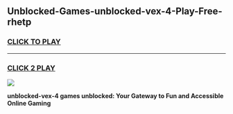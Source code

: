 
## Unblocked-Games-unblocked-vex-4-Play-Free-rhetp
<h3>
<a href="https://premium76.site?title=unblocked-vex-4&ref=18A1">CLICK TO PLAY</a></h3>
<hr>

<h3>
<a href="https://premium76.site?title=unblocked-vex-4&ref=18A1">CLICK 2 PLAY</a>
  
</h3>

<a href="https://premium76.site?title=unblocked-vex-4&ref=18A1"><img src="https://clearcache.store/games.png"></a>


**unblocked-vex-4 games unblocked: Your Gateway to Fun and Accessible Online Gaming**

